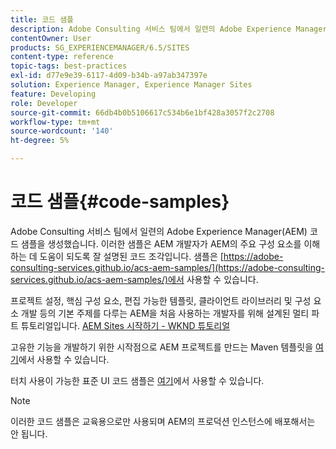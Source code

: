 ```yaml
---
title: 코드 샘플
description: Adobe Consulting 서비스 팀에서 일련의 Adobe Experience Manager 코드 샘플을 생성했습니다.
contentOwner: User
products: SG_EXPERIENCEMANAGER/6.5/SITES
content-type: reference
topic-tags: best-practices
exl-id: d77e9e39-6117-4d09-b34b-a97ab347397e
solution: Experience Manager, Experience Manager Sites
feature: Developing
role: Developer
source-git-commit: 66db4b0b5106617c534b6e1bf428a3057f2c2708
workflow-type: tm+mt
source-wordcount: '140'
ht-degree: 5%

---
```


# 코드 샘플{#code-samples}

Adobe Consulting 서비스 팀에서 일련의 Adobe Experience Manager(AEM) 코드 샘플을 생성했습니다. 이러한 샘플은 AEM 개발자가 AEM의 주요 구성 요소를 이해하는 데 도움이 되도록 잘 설명된 코드 조각입니다. 샘플은 [https://adobe-consulting-services.github.io/acs-aem-samples/](https://adobe-consulting-services.github.io/acs-aem-samples/)에서 사용할 수 있습니다.

프로젝트 설정, 핵심 구성 요소, 편집 가능한 템플릿, 클라이언트 라이브러리 및 구성 요소 개발 등의 기본 주제를 다루는 AEM을 처음 사용하는 개발자를 위해 설계된 멀티 파트 튜토리얼입니다. [AEM Sites 시작하기 - WKND 튜토리얼](https://experienceleague.adobe.com/docs/experience-manager-learn/getting-started-wknd-tutorial-develop/overview.html?lang=ko-KR)

고유한 기능을 개발하기 위한 시작점으로 AEM 프로젝트를 만드는 Maven 템플릿을 [여기](https://github.com/adobe/aem-project-archetype)에서 사용할 수 있습니다.

터치 사용이 가능한 표준 UI 코드 샘플은 [여기](/help/sites-developing/developing-components.md)에서 사용할 수 있습니다.

>[!NOTE]
>
>이러한 코드 샘플은 교육용으로만 사용되며 AEM의 프로덕션 인스턴스에 배포해서는 안 됩니다.
